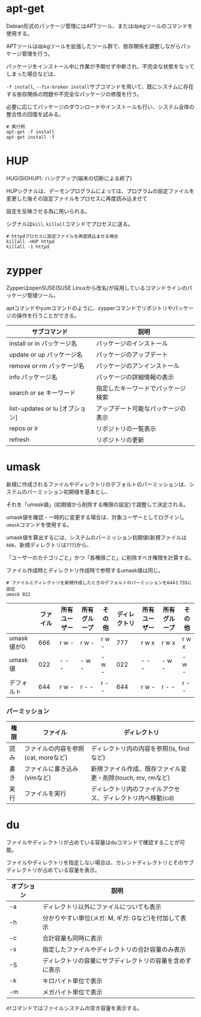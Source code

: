 # apt-get

Debian形式のパッケージ管理にはAPTツール、またはdpkgツールのコマンドを使用する。

APTツールはdpkgツールを拡張したツール群で、依存関係を調整しながらパッケージ管理を行う。

パッケージをインストール中に作業が予期せず中断され、不完全な状態をなってしまった場合などは、

`-f install`, `--fix-broken install`サブコマンドを用いて、既にシステムに存在する依存関係の問題や不完全なパッケージの修復を行う。

必要に応じてパッケージのダウンロードやインストールも行い、システム全体の整合性の回復を試みる。

```
# 実行例
apt-get -f install
apt-get install -f
```

# HUP

HUG(SIGHUP): ハングアップ(端末の切断による終了)

HUPシグナルは、デーモンプログラムによっては、プログラムの設定ファイルを変更した後その設定ファイルをプロセスに再度読み込ませて

設定を反映させる為に用いられる。

シグナルは`kill`, `killall`コマンドでプロセスに送る。

```
# httpdプロセスに設定ファイルを再度読込ませる場合
killall -HUP httpd
killall -1 httpd
```

# zypper

ZypperはopenSUSE(SUSE Linuxから改名)が採用しているコマンドラインのパッケージ管理ツール。

aptコマンドやyumコマンドのように、zypperコマンドでリポジトリやパッケージの操作を行うことができる。

| サブコマンド                    | 説明                               |
|---------------------------------|------------------------------------|
| install or in パッケージ名      | パッケージのインストール           |
| update or up パッケージ名       | パッケージのアップデート           |
| remove or rm パッケージ名       | パッケージのアンインストール       |
| info パッケージ名               | パッケージの詳細情報の表示         |
| search or se キーワード         | 指定したキーワードでパッケージ検索 |
| list-updates or lu [オプション] | アップデート可能なパッケージの表示 |
| repos or lr                     | リポジトリの一覧表示               |
| refresh                         | リポジトリの更新                   |

# umask

新規に作成されるファイルやディレクトリのデフォルトのパーミッションは、システムのパーミッション初期値を基本とし、

それを「umask値」(初期値から削除する権限の設定)で調整して決定される。

umask値を確認・一時的に変更する場合は、対象ユーザーとしてログインし`umask`コマンドを使用する。

umask値を算出するには、システムのパーミッション初期値(新規ファイルは`666`、新規ディレクトリは`777`)から、

「ユーザーのカテゴリごと」かつ「各権限ごと」に削除すべき権限を計算する。

ファイル作成時とディレクトリ作成時で参照するumask値は同じ。

```
# ファイルとディレクトリを新規作成したときのデフォルトのパーミッションを644と755に設定
umask 022
```

|            | ファイル | 所有ユーザー | 所有グループ | その他 | ディレクトリ | 所有ユーザー | 所有グループ | その他 |
|------------|----------|--------------|--------------|--------|--------------|--------------|--------------|--------|
| umask値が0 | 666      | r w -        | r w -        | r w -  | 777          | r w x        | r w x        | r w x  |
| umask値    | 022      | - - -        | - w -        | - w -  | 022          | - - -        | - w -        | - w -  |
| デフォルト | 644      | r w -        | r - -        | r - -  | 644          | r w -        | r - -        | r - -  |

### パーミッション

| 権限 | ファイル                            | ディレクトリ                                                |
|------|-------------------------------------|-------------------------------------------------------------|
| 読み | ファイルの内容を参照(cat, moreなど) | ディレクトリ内の内容を参照(ls, findなど)                    |
| 書き | ファイルに書き込み(vimなど)         | 新規ファイル作成、既存ファイル変更・削除(touch, mv, rmなど) |
| 実行 | ファイルを実行                      | ディレクトリ内のファイルアクセス、ディレクトリ内へ移動(cd)  |

# du

ファイルやディレクトリが占めている容量はduコマンドで確認することが可能。

ファイルやディレクトリを指定しない場合は、カレントディレクトリとそのサブディレクトリが占めている容量を表示。

| オプション | 説明                                                     |
|------------|----------------------------------------------------------|
| -a         | ディレクトリ以外にファイルについても表示                 |
| -h         | 分かりやすい単位(メガ: M, ギガ: Gなど)を付加して表示     |
| -c         | 合計容量も同時に表示                                     |
| -s         | 指定したファイルやディレクトリの合計容量のみ表示         |
| -S         | ディレクトリの容量にサブディレクトリの容量を含めずに表示 |
| -k         | キロバイト単位で表示                                     |
| -m         | メガバイト単位で表示                                     |

`df`コマンドではファイルシステムの空き容量を表示する。

